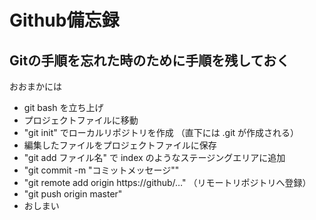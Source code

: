 # Github備忘録
## Gitの手順を忘れた時のために手順を残しておく

おおまかには
- git bash を立ち上げ
- プロジェクトファイルに移動
- "git init" でローカルリポジトリを作成 （直下には .git が作成される）
- 編集したファイルをプロジェクトファイルに保存
- "git add ファイル名" で index のようなステージングエリアに追加
- "git commit -m "コミットメッセージ""
- "git remote add origin https://github/…" （リモートリポジトリへ登録）
- "git push origin master"
- おしまい

